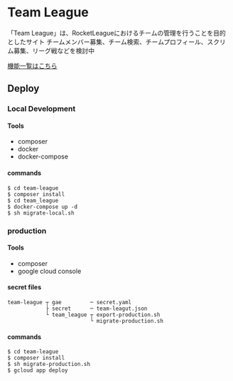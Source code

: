 # Team League

「Team League」は、RocketLeagueにおけるチームの管理を行うことを目的としたサイト
チームメンバー募集、チーム検索、チームプロフィール、スクリム募集、リーグ戦などを検討中

[機能一覧はこちら](https://gist.github.com/ichimatsu0627/ddad11259743ca0ccf79877c3aab560c)

## Deploy

### Local Development

#### Tools

- composer
- docker
- docker-compose

#### commands
 
```
$ cd team-league
$ composer install
$ cd team_league
$ docker-compose up -d
$ sh migrate-local.sh
```

### production
 
#### Tools

- composer
- google cloud console

#### secret files

```
team-league ┬ gae         ─ secret.yaml
            ├ secret      ─ team-leagut.json
            └ team_league ┬ export-production.sh
                          └ migrate-production.sh
```

#### commands
 
```
$ cd team-league
$ composer install
$ sh migrate-production.sh 
$ gcloud app deploy
```
